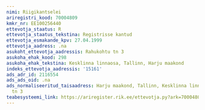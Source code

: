 ```yaml
---
nimi: Riigikantselei
ariregistri_kood: 70004809
kmkr_nr: EE100256440
ettevotja_staatus: R
ettevotja_staatus_tekstina: Registrisse kantud
ettevotja_esmakande_kpv: 27.04.1999
ettevotja_aadress: .na
asukoht_ettevotja_aadressis: Rahukohtu tn 3
asukoha_ehak_kood: 298
asukoha_ehak_tekstina: Kesklinna linnaosa, Tallinn, Harju maakond
indeks_ettevotja_aadressis: '15161'
ads_adr_id: 2116554
ads_ads_oid: .na
ads_normaliseeritud_taisaadress: Harju maakond, Tallinn, Kesklinna linnaosa, Rahukohtu
  tn 3
teabesysteemi_link: https://ariregister.rik.ee/ettevotja.py?ark=70004809&ref=rekvisiidid
---
```

